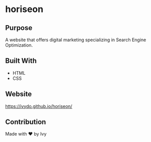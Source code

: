 # horiseon

## Purpose
A website that offers digital marketing specializing in Search Engine Optimization.

## Built With
* HTML
* CSS

## Website
https://ivydo.github.io/horiseon/

## Contribution
Made with ❤️ by Ivy
